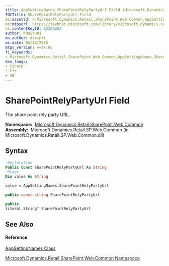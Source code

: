 ```yaml
---
title: AppSettingNames.SharePointRelyPartyUrl Field (Microsoft.Dynamics.Retail.SharePoint.Web.Common)
TOCTitle: SharePointRelyPartyUrl Field
ms:assetid: F:Microsoft.Dynamics.Retail.SharePoint.Web.Common.AppSettingNames.SharePointRelyPartyUrl
ms:mtpsurl: https://technet.microsoft.com/library/microsoft.dynamics.retail.sharepoint.web.common.appsettingnames.sharepointrelypartyurl(v=AX.60)
ms:contentKeyID: 62205263
author: Khairunj
ms.author: daxcpft
ms.date: 05/18/2015
mtps_version: v=AX.60
f1_keywords:
- Microsoft.Dynamics.Retail.SharePoint.Web.Common.AppSettingNames.SharePointRelyPartyUrl
dev_langs:
- CSharp
- C++
- VB
---
```


# SharePointRelyPartyUrl Field

The share point rely party URL.

**Namespace:**  [Microsoft.Dynamics.Retail.SharePoint.Web.Common](microsoft-dynamics-retail-sharepoint-web-common-namespace.md)  
**Assembly:**  Microsoft.Dynamics.Retail.SP.Web.Common (in Microsoft.Dynamics.Retail.SP.Web.Common.dll)

## Syntax

``` vb
'Declaration
Public Const SharePointRelyPartyUrl As String
'Usage
Dim value As String

value = AppSettingNames.SharePointRelyPartyUrl
```

``` csharp
public const string SharePointRelyPartyUrl
```

``` c++
public:
literal String^ SharePointRelyPartyUrl
```

## See Also

#### Reference

[AppSettingNames Class](appsettingnames-class-microsoft-dynamics-retail-sharepoint-web-common.md)

[Microsoft.Dynamics.Retail.SharePoint.Web.Common Namespace](microsoft-dynamics-retail-sharepoint-web-common-namespace.md)

